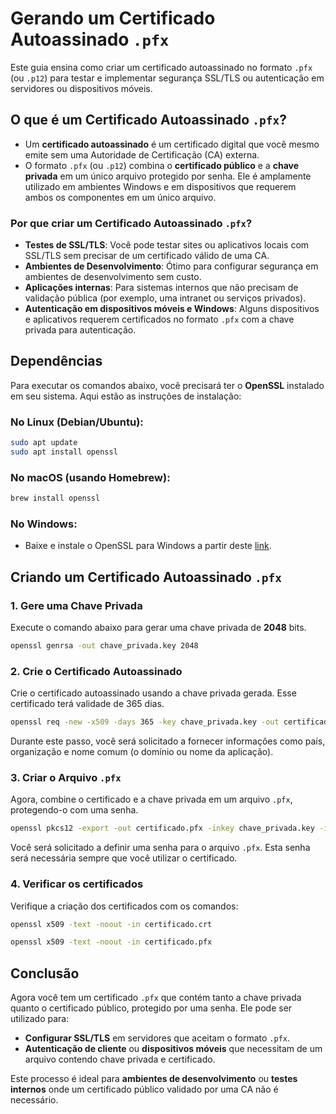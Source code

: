 <!-- @format -->

# Gerando um Certificado Autoassinado `.pfx`

Este guia ensina como criar um certificado autoassinado no formato `.pfx` (ou `.p12`) para testar e implementar segurança SSL/TLS ou autenticação em servidores ou dispositivos móveis.

## O que é um Certificado Autoassinado `.pfx`?

-   Um **certificado autoassinado** é um certificado digital que você mesmo emite sem uma Autoridade de Certificação (CA) externa.
-   O formato `.pfx` (ou `.p12`) combina o **certificado público** e a **chave privada** em um único arquivo protegido por senha. Ele é amplamente utilizado em ambientes Windows e em dispositivos que requerem ambos os componentes em um único arquivo.

### Por que criar um Certificado Autoassinado `.pfx`?

-   **Testes de SSL/TLS**: Você pode testar sites ou aplicativos locais com SSL/TLS sem precisar de um certificado válido de uma CA.
-   **Ambientes de Desenvolvimento**: Ótimo para configurar segurança em ambientes de desenvolvimento sem custo.
-   **Aplicações internas**: Para sistemas internos que não precisam de validação pública (por exemplo, uma intranet ou serviços privados).
-   **Autenticação em dispositivos móveis e Windows**: Alguns dispositivos e aplicativos requerem certificados no formato `.pfx` com a chave privada para autenticação.

## Dependências

Para executar os comandos abaixo, você precisará ter o **OpenSSL** instalado em seu sistema. Aqui estão as instruções de instalação:

### No Linux (Debian/Ubuntu):

```bash
sudo apt update
sudo apt install openssl
```

### No macOS (usando Homebrew):

```bash
brew install openssl
```

### No Windows:

-   Baixe e instale o OpenSSL para Windows a partir deste [link](https://slproweb.com/products/Win32OpenSSL.html).

## Criando um Certificado Autoassinado `.pfx`

### 1. Gere uma Chave Privada

Execute o comando abaixo para gerar uma chave privada de **2048** bits.

```bash
openssl genrsa -out chave_privada.key 2048
```

### 2. Crie o Certificado Autoassinado

Crie o certificado autoassinado usando a chave privada gerada. Esse certificado terá validade de 365 dias.

```bash
openssl req -new -x509 -days 365 -key chave_privada.key -out certificado.crt
```

Durante este passo, você será solicitado a fornecer informações como país, organização e nome comum (o domínio ou nome da aplicação).

### 3. Criar o Arquivo `.pfx`

Agora, combine o certificado e a chave privada em um arquivo `.pfx`, protegendo-o com uma senha.

```bash
openssl pkcs12 -export -out certificado.pfx -inkey chave_privada.key -in certificado.crt
```

Você será solicitado a definir uma senha para o arquivo `.pfx`. Esta senha será necessária sempre que você utilizar o certificado.

### 4. Verificar os certificados

Verifique a criação dos certificados com os comandos:

```bash
openssl x509 -text -noout -in certificado.crt
```

```bash
openssl x509 -text -noout -in certificado.pfx
```

## Conclusão

Agora você tem um certificado `.pfx` que contém tanto a chave privada quanto o certificado público, protegido por uma senha. Ele pode ser utilizado para:

-   **Configurar SSL/TLS** em servidores que aceitam o formato `.pfx`.
-   **Autenticação de cliente** ou **dispositivos móveis** que necessitam de um arquivo contendo chave privada e certificado.

Este processo é ideal para **ambientes de desenvolvimento** ou **testes internos** onde um certificado público validado por uma CA não é necessário.

